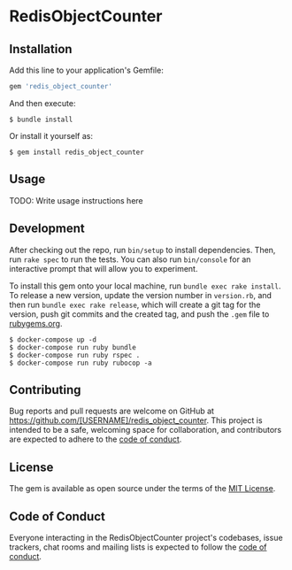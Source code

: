 # RedisObjectCounter

## Installation

Add this line to your application's Gemfile:

```ruby
gem 'redis_object_counter'
```

And then execute:

    $ bundle install

Or install it yourself as:

    $ gem install redis_object_counter

## Usage

TODO: Write usage instructions here

## Development

After checking out the repo, run `bin/setup` to install dependencies. Then, run `rake spec` to run the tests. You can also run `bin/console` for an interactive prompt that will allow you to experiment.

To install this gem onto your local machine, run `bundle exec rake install`. To release a new version, update the version number in `version.rb`, and then run `bundle exec rake release`, which will create a git tag for the version, push git commits and the created tag, and push the `.gem` file to [rubygems.org](https://rubygems.org).

    $ docker-compose up -d
    $ docker-compose run ruby bundle
    $ docker-compose run ruby rspec .
    $ docker-compose run ruby rubocop -a

## Contributing

Bug reports and pull requests are welcome on GitHub at https://github.com/[USERNAME]/redis_object_counter. This project is intended to be a safe, welcoming space for collaboration, and contributors are expected to adhere to the [code of conduct](https://github.com/[USERNAME]/redis_object_counter/blob/master/CODE_OF_CONDUCT.md).

## License

The gem is available as open source under the terms of the [MIT License](https://opensource.org/licenses/MIT).

## Code of Conduct

Everyone interacting in the RedisObjectCounter project's codebases, issue trackers, chat rooms and mailing lists is expected to follow the [code of conduct](https://github.com/[USERNAME]/redis_object_counter/blob/master/CODE_OF_CONDUCT.md).
